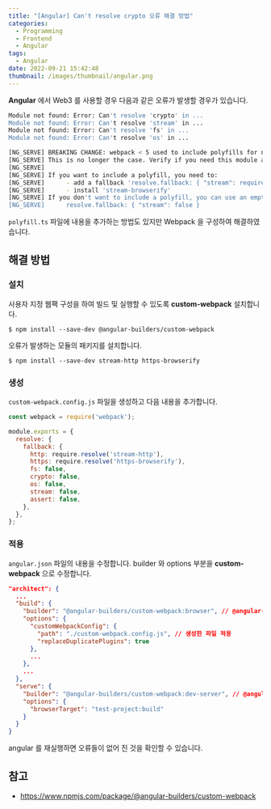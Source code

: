 ```yaml
---
title: "[Angular] Can't resolve crypto 오류 해결 방법"
categories:
  - Programming
  - Frontend
  - Angular
tags:
  - Angular
date: 2022-09-21 15:42:48
thumbnail: /images/thumbnail/angular.png
---
```


**Angular** 에서 Web3 를 사용할 경우 다음과 같은 오류가 발생할 경우가 있습니다.

```bash
Module not found: Error: Can't resolve 'crypto' in ...
Module not found: Error: Can't resolve 'stream' in ...
Module not found: Error: Can't resolve 'fs' in ...
Module not found: Error: Can't resolve 'os' in ...
```

```bash
[NG_SERVE] BREAKING CHANGE: webpack < 5 used to include polyfills for node.js core modules by default.
[NG_SERVE] This is no longer the case. Verify if you need this module and configure a polyfill for it.
[NG_SERVE]
[NG_SERVE] If you want to include a polyfill, you need to:
[NG_SERVE]      - add a fallback 'resolve.fallback: { "stream": require.resolve("stream-browserify") }'
[NG_SERVE]      - install 'stream-browserify'
[NG_SERVE] If you don't want to include a polyfill, you can use an empty module like this:
[NG_SERVE]      resolve.fallback: { "stream": false }
```

`polyfill.ts` 파일에 내용을 추가하는 방법도 있지만 Webpack 을 구성하여 해결하였습니다.

## 해결 방법

### 설치

사용자 지정 웹팩 구성을 하여 빌드 및 실행할 수 있도록 **custom-webpack** 설치합니다.

```shell
$ npm install --save-dev @angular-builders/custom-webpack
```

오류가 발생하는 모듈의 패키지를 설치합니다.

```shell
$ npm install --save-dev stream-http https-browserify
```

### 생성

`custom-webpack.config.js` 파일을 생성하고 다음 내용을 추가합니다.

```js
const webpack = require('webpack');

module.exports = {
  resolve: {
    fallback: {
      http: require.resolve('stream-http'),
      https: require.resolve('https-browserify'),
      fs: false,
      crypto: false,
      os: false,
      stream: false,
      assert: false,
    },
  },
};
```

### 적용

`angular.json` 파일의 내용을 수정합니다. builder 와 options 부분을 **custom-webpack** 으로 수정합니다.

```json
"architect": {
  ...
  "build": {
    "builder": "@angular-builders/custom-webpack:browser", // @angular-builders/custom-webpack 으로 변경
    "options": {
      "customWebpackConfig": {
        "path": "./custom-webpack.config.js", // 생성한 파일 적용
        "replaceDuplicatePlugins": true
      },
      ...
    },
    ...
  },
  "serve": {
    "builder": "@angular-builders/custom-webpack:dev-server", // @angular-builders/custom-webpack 으로 변경
    "options": {
      "browserTarget": "test-project:build"
    }
  }
}
```

angular 를 재실행하면 오류들이 없어 진 것을 확인할 수 있습니다.

## 참고

- https://www.npmjs.com/package/@angular-builders/custom-webpack
